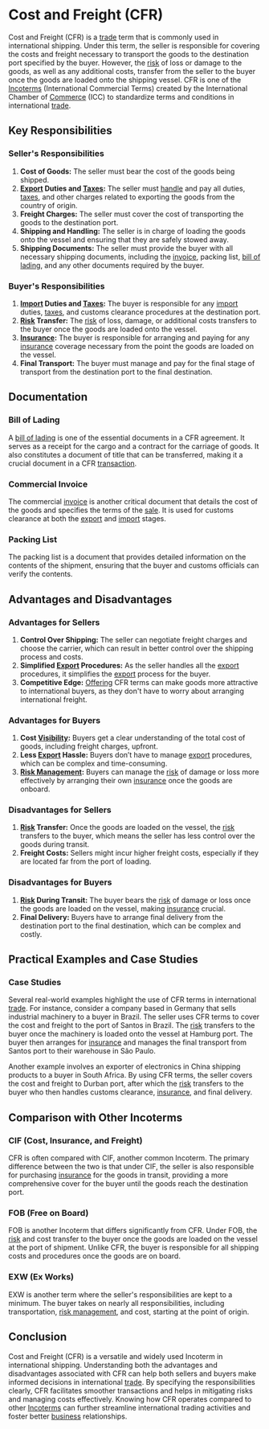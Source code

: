 # Cost and Freight (CFR)

Cost and Freight (CFR) is a [trade](../t/trade.md) term that is commonly used in international shipping. Under this term, the seller is responsible for covering the costs and freight necessary to transport the goods to the destination port specified by the buyer. However, the [risk](../r/risk.md) of loss or damage to the goods, as well as any additional costs, transfer from the seller to the buyer once the goods are loaded onto the shipping vessel. CFR is one of the [Incoterms](../i/incoterms.md) (International Commercial Terms) created by the International Chamber of [Commerce](../c/commerce.md) (ICC) to standardize terms and conditions in international [trade](../t/trade.md).

## Key Responsibilities

### Seller's Responsibilities
1. **Cost of Goods:** The seller must bear the cost of the goods being shipped.
2. **[Export](../e/export.md) Duties and [Taxes](../t/taxes.md):** The seller must [handle](../h/handle.md) and pay all duties, [taxes](../t/taxes.md), and other charges related to exporting the goods from the country of origin.
3. **Freight Charges:** The seller must cover the cost of transporting the goods to the destination port.
4. **Shipping and Handling:** The seller is in charge of loading the goods onto the vessel and ensuring that they are safely stowed away.
5. **Shipping Documents:** The seller must provide the buyer with all necessary shipping documents, including the [invoice](../i/invoice.md), packing list, [bill of lading](../b/bill_of_lading.md), and any other documents required by the buyer.

### Buyer's Responsibilities
1. **[Import](../i/import.md) Duties and [Taxes](../t/taxes.md):** The buyer is responsible for any [import](../i/import.md) duties, [taxes](../t/taxes.md), and customs clearance procedures at the destination port.
2. **[Risk](../r/risk.md) Transfer:** The [risk](../r/risk.md) of loss, damage, or additional costs transfers to the buyer once the goods are loaded onto the vessel.
3. **[Insurance](../i/insurance.md):** The buyer is responsible for arranging and paying for any [insurance](../i/insurance.md) coverage necessary from the point the goods are loaded on the vessel.
4. **Final Transport:** The buyer must manage and pay for the final stage of transport from the destination port to the final destination.

## Documentation

### Bill of Lading
A [bill of lading](../b/bill_of_lading.md) is one of the essential documents in a CFR agreement. It serves as a receipt for the cargo and a contract for the carriage of goods. It also constitutes a document of title that can be transferred, making it a crucial document in a CFR [transaction](../t/transaction.md). 

### Commercial Invoice
The commercial [invoice](../i/invoice.md) is another critical document that details the cost of the goods and specifies the terms of the [sale](../s/sale.md). It is used for customs clearance at both the [export](../e/export.md) and [import](../i/import.md) stages.

### Packing List
The packing list is a document that provides detailed information on the contents of the shipment, ensuring that the buyer and customs officials can verify the contents.

## Advantages and Disadvantages

### Advantages for Sellers
1. **Control Over Shipping:** The seller can negotiate freight charges and choose the carrier, which can result in better control over the shipping process and costs.
2. **Simplified [Export](../e/export.md) Procedures:** As the seller handles all the [export](../e/export.md) procedures, it simplifies the [export](../e/export.md) process for the buyer.
3. **Competitive Edge:** [Offering](../o/offering.md) CFR terms can make goods more attractive to international buyers, as they don't have to worry about arranging international freight.

### Advantages for Buyers
1. **Cost [Visibility](../v/visibility.md):** Buyers get a clear understanding of the total cost of goods, including freight charges, upfront.
2. **Less [Export](../e/export.md) Hassle:** Buyers don’t have to manage [export](../e/export.md) procedures, which can be complex and time-consuming.
3. **[Risk Management](../r/risk_management.md):** Buyers can manage the [risk](../r/risk.md) of damage or loss more effectively by arranging their own [insurance](../i/insurance.md) once the goods are onboard.

### Disadvantages for Sellers
1. **[Risk](../r/risk.md) Transfer:** Once the goods are loaded on the vessel, the [risk](../r/risk.md) transfers to the buyer, which means the seller has less control over the goods during transit.
2. **Freight Costs:** Sellers might incur higher freight costs, especially if they are located far from the port of loading.

### Disadvantages for Buyers
1. **[Risk](../r/risk.md) During Transit:** The buyer bears the [risk](../r/risk.md) of damage or loss once the goods are loaded on the vessel, making [insurance](../i/insurance.md) crucial.
2. **Final Delivery:** Buyers have to arrange final delivery from the destination port to the final destination, which can be complex and costly.

## Practical Examples and Case Studies

### Case Studies
Several real-world examples highlight the use of CFR terms in international [trade](../t/trade.md). For instance, consider a company based in Germany that sells industrial machinery to a buyer in Brazil. The seller uses CFR terms to cover the cost and freight to the port of Santos in Brazil. The [risk](../r/risk.md) transfers to the buyer once the machinery is loaded onto the vessel at Hamburg port. The buyer then arranges for [insurance](../i/insurance.md) and manages the final transport from Santos port to their warehouse in São Paulo.

Another example involves an exporter of electronics in China shipping products to a buyer in South Africa. By using CFR terms, the seller covers the cost and freight to Durban port, after which the [risk](../r/risk.md) transfers to the buyer who then handles customs clearance, [insurance](../i/insurance.md), and final delivery.

## Comparison with Other Incoterms

### CIF (Cost, Insurance, and Freight)
CFR is often compared with CIF, another common Incoterm. The primary difference between the two is that under CIF, the seller is also responsible for purchasing [insurance](../i/insurance.md) for the goods in transit, providing a more comprehensive cover for the buyer until the goods reach the destination port.

### FOB (Free on Board)
FOB is another Incoterm that differs significantly from CFR. Under FOB, the [risk](../r/risk.md) and cost transfer to the buyer once the goods are loaded on the vessel at the port of shipment. Unlike CFR, the buyer is responsible for all shipping costs and procedures once the goods are on board.

### EXW (Ex Works)
EXW is another term where the seller's responsibilities are kept to a minimum. The buyer takes on nearly all responsibilities, including transportation, [risk management](../r/risk_management.md), and cost, starting at the point of origin.

## Conclusion

Cost and Freight (CFR) is a versatile and widely used Incoterm in international shipping. Understanding both the advantages and disadvantages associated with CFR can help both sellers and buyers make informed decisions in international [trade](../t/trade.md). By specifying the responsibilities clearly, CFR facilitates smoother transactions and helps in mitigating risks and managing costs effectively. Knowing how CFR operates compared to other [Incoterms](../i/incoterms.md) can further streamline international trading activities and foster better [business](../b/business.md) relationships.